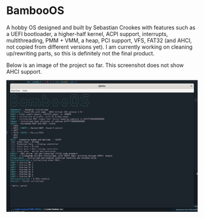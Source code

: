 # BambooOS

A hobby OS designed and built by Sebastian Crookes with features such as a UEFI bootloader, a higher-half kernel, ACPI support, interrupts, multithreading, PMM + VMM, a heap, PCI support, VFS, FAT32 (and AHCI, not copied from different versions yet). I am currently working on cleaning up/rewriting parts, so this is definitely not the final product.

Below is an image of the project so far. This screenshot does not show AHCI support. 

![Screenshot of BambooOS](https://github.com/sebhcrookes/bamboo-os/blob/main/screenshots/os-screenshot.png?raw=true)